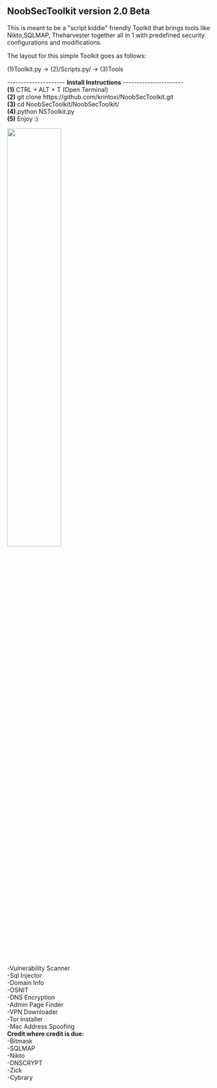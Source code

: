 
<h2>NoobSecToolkit version 2.0 Beta</h2> 

This is meant to be a "script kiddie" friendly Toolkit that brings tools like Nikto,SQLMAP, Theharvester together all in 1 with predefined security configurations and modifications.

The layout for this simple Toolkit goes as follows:

(1)Toolkit.py -> (2)/Scripts.py/ -> (3)Tools
<p>
---------------------
<b>Install Instructions</b>
----------------------
<br><b>(1)</b> CTRL + ALT + T (Open Terminal)
<br><b>(2)</b> git clone https://github.com/krintoxi/NoobSecToolkit.git
<br><b>(3)</b> cd NoobSecToolkit/NoobSecToolkit/
<br><b>(4)</b> python NSToolkit.py
<br><b>(5)</b> Enjoy :)
</p>
<img src="https://cloud.githubusercontent.com/assets/15209566/10800473/5530287e-7d88-11e5-9ace-d8c96972939b.png" width="50%"></img> 
<br>-Vulnerability Scanner
<br>-Sql Injector
<br>-Domain Info
<br>-OSNIT
<br>-DNS Encryption
<br>-Admin Page Finder
<br>-VPN Downloader
<br>-Tor Installer 
<br>-Mac Address Spoofing
<br>
<b>Credit where credit is due:</b>
<br>-Bitmask
<br>-SQLMAP
<br>-Nikto
<br>-DNSCRYPT
<br>-Zick
<br>-Cybrary 
